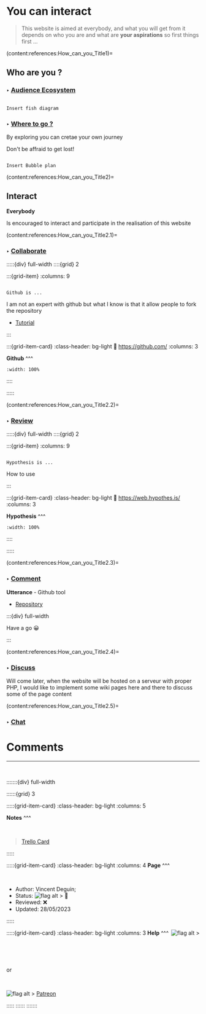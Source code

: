 # **You** can interact

> This website is aimed at everybody, and what you will get from it depends on who you are and what are **your aspirations** so first things first ...



(content:references:How_can_you_Title1)= 
## Who are you ?

### <strong> &#x2023; <u> Audience Ecosystem </u> </strong>


```{note}

Insert fish diagram

```

### <strong> &#x2023; <u>  Where to go ? </u> </strong>


By exploring you can cretae your own journey

<p class="emphase">Don't be affraid to get lost! </p>

```{note}

Insert Bubble plan

```
 
(content:references:How_can_you_Title2)= 
## Interact

<p class="emphase2"><strong>Everybody</strong></p>

<p class="emphase">Is encouraged to interact and participate in the realisation of this website</p>

(content:references:How_can_you_Title2.1)= 
### <strong> &#x2023; <u> Collaborate </u> </strong>



:::::{div} full-width
::::{grid} 2

:::{grid-item}
:columns: 9

```{epigraph}

Github is ...

```



I am not an expert with github but what I know is that it allow people to fork the repository


- [Tutorial](../../Appendix/Help/Github/Github_JB)

:::

:::{grid-item-card}
:class-header: bg-light
:link: https://github.com/ 
:columns: 3

**Github**
^^^

```{image} ../../_static/Svg_icons/github-svgrepo-com.svg
:width: 100%

```


::::


:::::


(content:references:How_can_you_Title2.2)=
### <strong> &#x2023; <u>Review </u> </strong>


:::::{div} full-width
::::{grid} 2

:::{grid-item}
:columns: 9

```{epigraph}

Hypothesis is ...

```

How to use

:::

:::{grid-item-card}
:class-header: bg-light
:link: https://web.hypothes.is/ 
:columns: 3

**Hypothesis**
^^^

```{image} ../../_static/Svg_icons/Hypothesis.svg
:width: 100%

```


::::


:::::



(content:references:How_can_you_Title2.3)=
### <strong> &#x2023; <u>Comment </u> </strong>
 

**Utterance** - Github tool
- [Repository](https://github.com/utterance)

:::{div} full-width

<p class="emphase"> Have a go 😀</p>
    
<script src="https://utteranc.es/client.js"
        repo="Deugz/nb-master"
        issue-term="pathname"
        theme="github-light"
        crossorigin="anonymous"
        async>
</script>

:::

(content:references:How_can_you_Title2.4)=
### <strong> &#x2023; <u>Discuss </u> </strong>

Will come later, when the website will be hosted on a serveur with proper PHP, I would like to implement some wiki pages here and there to discuss some of the page content
    
(content:references:How_can_you_Title2.5)=
### <strong> &#x2023; <u>Chat </u> </strong> 



# Comments

***

<br>

:::::::{div} full-width

::::::{grid} 3

:::::{grid-item-card}
:class-header: bg-light
:columns: 5

**Notes**
^^^

<br>

<blockquote class="trello-card"> 
  <a href="https://trello.com/c/RJCEPrhP/13-how-can-you">Trello Card</a>
</blockquote>
<script src="https://p.trellocdn.com/embed.min.js"></script>


<script src="https://p.trellocdn.com/embed.min.js"></script>


:::::



:::::{grid-item-card}
:class-header: bg-light
:columns: 4
**Page**
^^^

<br>

- Author:  Vincent Deguin;
- Status:  ![flag alt >](../../_static/Svg_icons/Under_construction.svg)  <span class="hovertext" data-hover="To be Reviewed">🔎</span>
- Reviewed: <span class="hovertext" data-hover="Insert here who has done what">&#x274C;</span>
- Updated: 28/05/2023



   
:::::

:::::{grid-item-card}
:class-header: bg-light
:columns: 3
<span style="float: right">![flag alt >](../../_static/Svg_icons/coins-money-svgrepo-com.svg)</span>**Help** 
^^^

<br>

<script type='text/javascript' src='https://storage.ko-fi.com/cdn/widget/Widget_2.js'></script><script type='text/javascript'>kofiwidget2.init('Buy me a coffee', '#317315', 'O4O6EZO78');kofiwidget2.draw();</script> 

<br>
<br>

or

<br>

![flag alt >](../../_static/Svg_icons/patreon-svgrepo-com.svg) [Patreon](https://www.patreon.com/Science_for_the_People) 

:::::
::::::
:::::::



<script src="https://utteranc.es/client.js"
        repo="Deugz/nb-master"
        issue-term="pathname"
        theme="github-light"
        crossorigin="anonymous"
        async>
</script>




